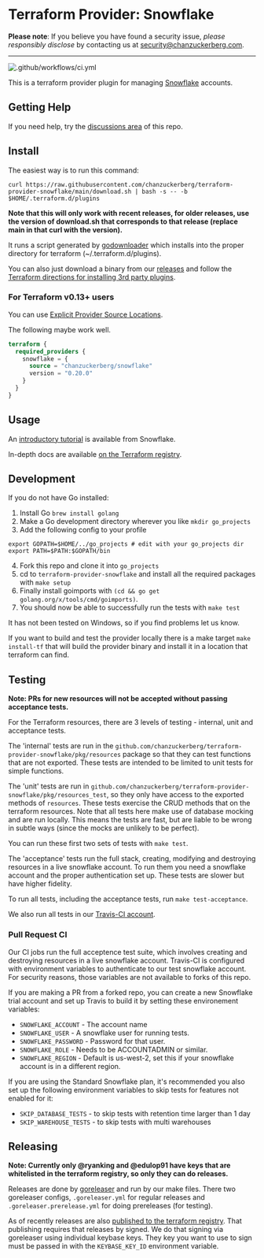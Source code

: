 # Terraform Provider: Snowflake

**Please note**: If you believe you have found a security issue, _please responsibly disclose_ by contacting us at [security@chanzuckerberg.com](mailto:security@chanzuckerberg.com).

----

![.github/workflows/ci.yml](https://github.com/chanzuckerberg/terraform-provider-snowflake/workflows/.github/workflows/ci.yml/badge.svg)

This is a terraform provider plugin for managing [Snowflake](https://www.snowflake.com/) accounts.

## Getting Help

If you need help, try the [discussions area](https://github.com/chanzuckerberg/terraform-provider-snowflake/discussions) of this repo.

## Install

The easiest way is to run this command:

```shell
curl https://raw.githubusercontent.com/chanzuckerberg/terraform-provider-snowflake/main/download.sh | bash -s -- -b $HOME/.terraform.d/plugins
```

**Note that this will only work with recent releases, for older releases, use the version of download.sh that corresponds to that release (replace main in that curl with the version).**

It runs a script generated by [godownloader](https://github.com/goreleaser/godownloader) which installs into the proper directory for terraform (~/.terraform.d/plugins).

You can also just download a binary from our [releases](https://github.com/chanzuckerberg/terraform-provider-snowflake/releases) and follow the [Terraform directions for installing 3rd party plugins](https://www.terraform.io/docs/configuration/providers.html#third-party-plugins).

### For Terraform v0.13+ users
You can use [Explicit Provider Source Locations](https://www.terraform.io/upgrade-guides/0-13.html#explicit-provider-source-locations).

The following maybe work well.

```terraform
terraform {
  required_providers {
    snowflake = {
      source = "chanzuckerberg/snowflake"
      version = "0.20.0"
    }
  }
}
```

## Usage

An [introductory tutorial](https://guides.snowflake.com/guide/terraforming_snowflake/#0) is available from Snowflake.

In-depth docs are available [on the Terraform registry](https://registry.terraform.io/providers/chanzuckerberg/snowflake/latest).

## Development

If you do not have Go installed:

1. Install Go `brew install golang`
2. Make a Go development directory wherever you like `mkdir go_projects`
3. Add the following config to your profile
```
export GOPATH=$HOME/../go_projects # edit with your go_projects dir
export PATH=$PATH:$GOPATH/bin
```
4. Fork this repo and clone it into `go_projects`
5. cd to `terraform-provider-snowflake` and install all the required packages with `make setup`
6. Finally install goimports with `(cd && go get golang.org/x/tools/cmd/goimports)`.
7. You should now be able to successfully run the tests with `make test`

It has not been tested on Windows, so if you find problems let us know.

If you want to build and test the provider locally there is a make target `make install-tf` that will build the provider binary and install it in a location that terraform can find.

## Testing

**Note: PRs for new resources will not be accepted without passing acceptance tests.**

For the Terraform resources, there are 3 levels of testing - internal, unit and acceptance tests.

The 'internal' tests are run in the `github.com/chanzuckerberg/terraform-provider-snowflake/pkg/resources` package so that they can test functions that are not exported. These tests are intended to be limited to unit tests for simple functions.

The 'unit' tests are run in  `github.com/chanzuckerberg/terraform-provider-snowflake/pkg/resources_test`, so they only have access to the exported methods of `resources`. These tests exercise the CRUD methods that on the terraform resources. Note that all tests here make use of database mocking and are run locally. This means the tests are fast, but are liable to be wrong in subtle ways (since the mocks are unlikely to be perfect).

You can run these first two sets of tests with `make test`.

The 'acceptance' tests run the full stack, creating, modifying and destroying resources in a live snowflake account. To run them you need a snowflake account and the proper authentication set up. These tests are slower but have higher fidelity.

To run all tests, including the acceptance tests, run `make test-acceptance`.

We also run all tests in our [Travis-CI account](https://travis-ci.com/chanzuckerberg/terraform-provider-snowflake).

### Pull Request CI

Our CI jobs run the full acceptence test suite, which involves creating and destroying resources in a live snowflake account. Travis-CI is configured with environment variables to authenticate to our test snowflake account. For security reasons, those variables are not available to forks of this repo.

If you are making a PR from a forked repo, you can create a new Snowflake trial account and set up Travis to build it by setting these environement variables:

* `SNOWFLAKE_ACCOUNT` - The account name
* `SNOWFLAKE_USER` - A snowflake user for running tests.
* `SNOWFLAKE_PASSWORD` - Password for that user.
* `SNOWFLAKE_ROLE` - Needs to be ACCOUNTADMIN or similar.
* `SNOWFLAKE_REGION` - Default is us-west-2, set this if your snowflake account is in a different region.

If you are using the Standard Snowflake plan, it's recommended you also set up the following environment variables to skip tests for features not enabled for it:

* `SKIP_DATABASE_TESTS` - to skip tests with retention time larger than 1 day
* `SKIP_WAREHOUSE_TESTS` - to skip tests with multi warehouses

## Releasing

**Note: Currently only @ryanking and @edulop91 have keys that are whitelisted in the terraform registry, so only they can do releases.**

Releases are done by [goreleaser](https://goreleaser.com/) and run by our make files. There two goreleaser configs, `.goreleaser.yml` for regular releases and `.goreleaser.prerelease.yml` for doing prereleases (for testing).

As of recently releases are also [published to the terraform registry](https://registry.terraform.io/providers/chanzuckerberg/snowflake/latest). That publishing requires that releases by signed. We do that signing via goreleaser using individual keybase keys. They key you want to use to sign must be passed in with the `KEYBASE_KEY_ID` environment variable.
